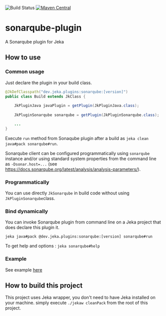 ![Build Status](https://github.com/jerkar/sonarqube-plugin/actions/workflows/push-master.yml/badge.svg)
[![Maven Central](https://img.shields.io/maven-central/v/dev.jeka/sonarqube-plugin.svg?label=Maven%20Central)](https://search.maven.org/search?q=g:%22dev.jeka22%20AND%20a:%22springboot-plugin%22)

# sonarqube-plugin

A Sonarqube plugin for Jeka

## How to use

### Common usage

Just declare the plugin in your build class.  

```java
@JkDefClasspath("dev.jeka.plugins:sonarqube:[version]")
public class Build extends JkClass {
    
    JkPluginJava javaPlugin = getPlugin(JkPluginJava.class);
    
    JkPluginSonarqube sonarqube = getPlugin(JkPluginSonarqube.class);

    ...
}
```
Execute `run` method from Sonaqube plugin after a build as `jeka clean java#pack sonarqube#run`.

Sonarqube client can be configured programmatically using `sonarqube` instance and/or 
using standard system properties from the command line as `-Dsonar.host=...` (see https://docs.sonarqube.org/latest/analysis/analysis-parameters/).

### Programmatically

You can use directly `JkSonarqube` in build code without using `JkPluginSonarqube`class.

### Bind dynamically

You can invoke Sonarqube plugin from command line on a Jeka project that does declare this plugin it.

`jeka java#pack @dev.jeka.plugins:sonarqube:[version] sonarqube#run`

To get help and options :
`jeka sonarqube#help`

### Example

See example [here](dev.jeka.plugins.sonarqube-sample)


## How to build this project

This project uses Jeka wrapper, you don't need to have Jeka installed on your machine. simply execute `./jekaw cleanPack`
from the root of this project.
